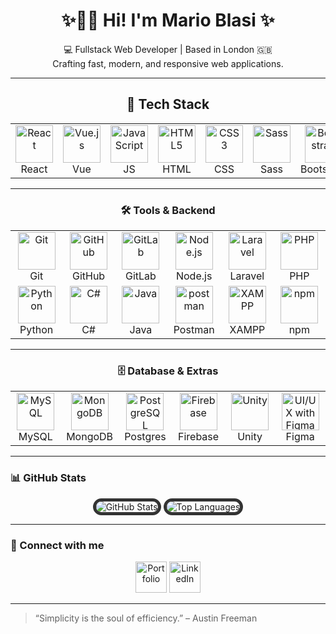 <h1 align="center">✨👋🏻 Hi! I'm Mario Blasi ✨</h1>

<p align="center">
  💻 Fullstack Web Developer | Based in London 🇬🇧<br>
  Crafting fast, modern, and responsive web applications.
</p>

---

<h2 align="center">🧠 Tech Stack</h2>

<table align="center">
  <tr>
    <td align="center" width="80">
      <img src="https://cdn.jsdelivr.net/gh/devicons/devicon/icons/react/react-original.svg" width="60" title="React" /><br/>React
    </td>
    <td align="center" width="80">
      <img src="https://cdn.jsdelivr.net/gh/devicons/devicon/icons/vuejs/vuejs-original.svg" width="60" title="Vue.js" /><br/>Vue
    </td>
    <td align="center" width="80">
      <img src="https://cdn.jsdelivr.net/gh/devicons/devicon/icons/javascript/javascript-original.svg" width="60" title="JavaScript" /><br/>JS
    </td>
    <td align="center" width="80">
      <img src="https://cdn.jsdelivr.net/gh/devicons/devicon/icons/html5/html5-original.svg" width="60" title="HTML5" /><br/>HTML
    </td>
    <td align="center" width="80">
      <img src="https://cdn.jsdelivr.net/gh/devicons/devicon/icons/css3/css3-original.svg" width="60" title="CSS3" /><br/>CSS
    </td>
    <td align="center" width="80">
      <img src="https://cdn.jsdelivr.net/gh/devicons/devicon/icons/sass/sass-original.svg" width="60" title="Sass" /><br/>Sass
    </td>
    <td align="center" width="80">
      <img src="https://cdn.jsdelivr.net/gh/devicons/devicon/icons/bootstrap/bootstrap-plain.svg" width="60" title="Bootstrap" /><br/>Bootstrap
    </td>
  </tr>
</table>

---

<h3 align="center">🛠️ Tools & Backend</h3>

<table align="center">
  <tr>
    <td align="center" width="80">
      <img src="https://cdn.jsdelivr.net/gh/devicons/devicon/icons/git/git-original.svg" width="60" title="Git" /><br/>Git
    </td>
    <td align="center" width="80">
      <img src="https://cdn.jsdelivr.net/gh/devicons/devicon/icons/github/github-original.svg" width="60" title="GitHub" /><br/>GitHub
    </td>
    <td align="center" width="80">
      <img src="https://cdn.jsdelivr.net/gh/devicons/devicon/icons/gitlab/gitlab-original.svg" width="60" title="GitLab" /><br/>GitLab
    </td>
    <td align="center" width="80">
      <img src="https://cdn.jsdelivr.net/gh/devicons/devicon/icons/nodejs/nodejs-original.svg" width="60" title="Node.js" /><br/>Node.js
    </td>
    <td align="center" width="80">
      <img src="https://cdn.jsdelivr.net/gh/devicons/devicon/icons/laravel/laravel-original.svg" width="60" title="Laravel" /><br/>Laravel
    </td>
    <td align="center" width="80">
      <img src="https://cdn.jsdelivr.net/gh/devicons/devicon/icons/php/php-original.svg" width="60" title="PHP" /><br/>PHP
    </td>
  </tr>
  <tr>
    <td align="center" width="80">
      <img src="https://cdn.jsdelivr.net/gh/devicons/devicon/icons/python/python-original.svg" width="60" title="Python" /><br/>Python
    </td>
    <td align="center" width="80">
      <img src="https://cdn.jsdelivr.net/gh/devicons/devicon/icons/csharp/csharp-original.svg" width="60" title="C#" /><br/>C#
    </td>
    <td align="center" width="80">
      <img src="https://cdn.jsdelivr.net/gh/devicons/devicon/icons/java/java-original.svg" width="60" title="Java" /><br/>Java
    </td>
    <td align="center" width="80">
      <img src="https://cdn.jsdelivr.net/gh/devicons/devicon/icons/postman/postman-original.svg" width="60" title="postman" /><br/>Postman
    </td>
<td align="center" width="80">
  <img src="https://www.svgrepo.com/show/306995/xampp.svg" width="60" title="XAMPP" /><br/>XAMPP
</td>
    <td align="center" width="80">
      <img src="https://cdn.jsdelivr.net/gh/devicons/devicon/icons/npm/npm-original-wordmark.svg" width="60" title="npm" /><br/>npm
    </td>
  </tr>
</table>

---

<h3 align="center">🗄️ Database & Extras</h3>

<table align="center">
  <tr>
    <td align="center" width="80">
      <img src="https://cdn.jsdelivr.net/gh/devicons/devicon/icons/mysql/mysql-original.svg" width="60" title="MySQL" /><br/>MySQL
    </td>
    <td align="center" width="80">
      <img src="https://cdn.jsdelivr.net/gh/devicons/devicon/icons/mongodb/mongodb-original.svg" width="60" title="MongoDB" /><br/>MongoDB
    </td>
    <td align="center" width="80">
      <img src="https://cdn.jsdelivr.net/gh/devicons/devicon/icons/postgresql/postgresql-original.svg" width="60" title="PostgreSQL" /><br/>Postgres
    </td>
    <td align="center" width="80">
      <img src="https://cdn.jsdelivr.net/gh/devicons/devicon/icons/firebase/firebase-plain.svg" width="60" title="Firebase" /><br/>Firebase
    </td>
    <td align="center" width="80">
      <img src="https://cdn.jsdelivr.net/gh/devicons/devicon/icons/unity/unity-original.svg" width="60" title="Unity" /><br/>Unity
    </td>
    <td align="center" width="80">
      <img src="https://cdn.jsdelivr.net/gh/devicons/devicon/icons/figma/figma-original.svg" width="60" title="UI/UX with Figma" /><br/>Figma
    </td>
  </tr>
</table>

---

### 📊 GitHub Stats

<p align="center">
  <img src="https://github-readme-stats.vercel.app/api?username=MarioBlasi&show_icons=true&count_private=true&hide=prs&theme=tokyonight" alt="GitHub Stats" style="border: 5px solid #333; border-radius: 15px;" />
  <img src="https://github-readme-stats.vercel.app/api/top-langs/?username=MarioBlasi&layout=compact&langs_count=8&theme=tokyonight" alt="Top Languages" style="border: 5px solid #333; border-radius: 15px;" />
</p>


---

### 🔗 Connect with me

<p align="center">
  <a href="https://marioblasi.github.io/portfolio/" target="_blank"><img src="https://img.shields.io/badge/Portfolio-FF6347?style=plastic&logo=google-chrome&logoColor=white" alt="Portfolio" height="50"/></a>
  <a href="https://www.linkedin.com/in/tuo-nome-linkedin/" target="_blank"><img src="https://img.shields.io/badge/LinkedIn-0A66C2?style=plastic&logo=linkedin&logoColor=white" alt="LinkedIn" height="50"/></a>
</p>

---

> “Simplicity is the soul of efficiency.” – Austin Freeman

